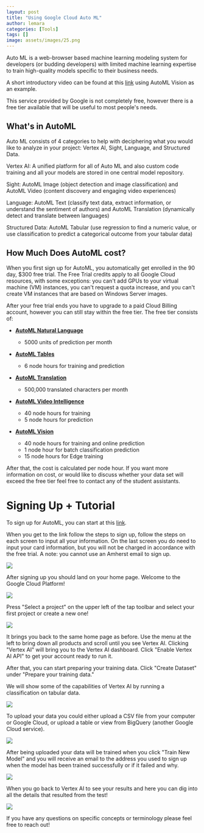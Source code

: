 ```yaml
---
layout: post
title: "Using Google Cloud Auto ML"
author: lemara
categories: [Tools]
tags: []
image: assets/images/25.png
---
```


Auto ML is a web-browser based machine learning modeling system for developers (or budding developers) with limited machine learning expertise to train high-quality models specific to their business needs.

A short introductory video can be found at this [link](https://www.youtube.com/watch?v=GbLQE2C181U) using AutoML Vision as an example.

This service provided by Google is not completely free, however there is a free tier available that will be useful to most people&#39;s needs.

## What&#39;s in AutoML

Auto ML consists of 4 categories to help with deciphering what you would like to analyze in your project: Vertex AI, Sight, Language, and Structured Data.

Vertex AI: A unified platform for all of Auto ML and also custom code training and all your models are stored in one central model repository.

Sight: AutoML Image (object detection and image classification) and AutoML Video (content discovery and engaging video experiences)

Language: AutoML Text (classify text data, extract information, or understand the sentiment of authors) and AutoML Translation (dynamically detect and translate between languages)

Structured Data: AutoML Tabular (use regression to find a numeric value, or use classification to predict a categorical outcome from your tabular data)

## How Much Does AutoML cost?

When you first sign up for AutoML, you automatically get enrolled in the 90 day, $300 free trial. The Free Trial credits apply to all Google Cloud resources, with some exceptions: you can&#39;t add GPUs to your virtual machine (VM) instances, you can&#39;t request a quota increase, and you can&#39;t create VM instances that are based on Windows Server images.

After your free trial ends you have to upgrade to a paid Cloud Billing account, however you can still stay within the free tier. The free tier consists of:

- [**AutoML Natural Language**](https://cloud.google.com/natural-language/automl/docs)

  - 5000 units of prediction per month

- [**AutoML Tables**](https://cloud.google.com/automl-tables/docs)

  - 6 node hours for training and prediction

- [**AutoML Translation**](https://cloud.google.com/translate/automl/docs)

  - 500,000 translated characters per month

- [**AutoML Video Intelligence**](https://cloud.google.com/video-intelligence/automl/docs)

  - 40 node hours for training
  - 5 node hours for prediction

- [**AutoML Vision**](https://cloud.google.com/vision/automl/docs)

  - 40 node hours for training and online prediction
  - 1 node hour for batch classification prediction
  - 15 node hours for Edge training

After that, the cost is calculated per node hour. If you want more information on cost, or would like to discuss whether your data set will exceed the free tier feel free to contact any of the student assistants.

# Signing Up + Tutorial

To sign up for AutoML, you can start at this [link](https://console.cloud.google.com/freetrial/signup/tos?_ga=2.144746292.1687972180.1632594753-2044124437.1631467286&_gac=1.227715823.1631654677.CjwKCAiAv4n9BRA9EiwA30WND3eT5AUBRTtmGzkBIIrXQkgWXRIJQaYm7jPZhJbLXY7g-XnG2vZAPhoCJfYQAvD_BwE).

When you get to the link follow the steps to sign up, follow the steps on each screen to input all your information. On the last screen you do need to input your card information, but you will not be charged in accordance with the free trial. A note: you cannot use an Amherst email to sign up.

![](1.png)

After signing up you should land on your home page. Welcome to the Google Cloud Platform!

![](2.png)

Press &quot;Select a project&quot; on the upper left of the tap toolbar and select your first project or create a new one!

![](3.png)

It brings you back to the same home page as before. Use the menu at the left to bring down all products and scroll until you see Vertex AI. Clicking &quot;Vertex AI&quot; will bring you to the Vertex AI dashboard. Click &quot;Enable Vertex AI API&quot; to get your account ready to run it.

After that, you can start preparing your training data. Click &quot;Create Dataset&quot; under &quot;Prepare your training data.&quot;

We will show some of the capabilities of Vertex AI by running a classification on tabular data.

![](4.png)

To upload your data you could either upload a CSV file from your computer or Google Cloud, or upload a table or view from BigQuery (another Google Cloud service).

![](5.png)

After being uploaded your data will be trained when you click &quot;Train New Model&quot; and you will receive an email to the address you used to sign up when the model has been trained successfully or if it failed and why.

![](6.png)

When you go back to Vertex AI to see your results and here you can dig into all the details that resulted from the test!

![](7.png)

If you have any questions on specific concepts or terminology please feel free to reach out!
